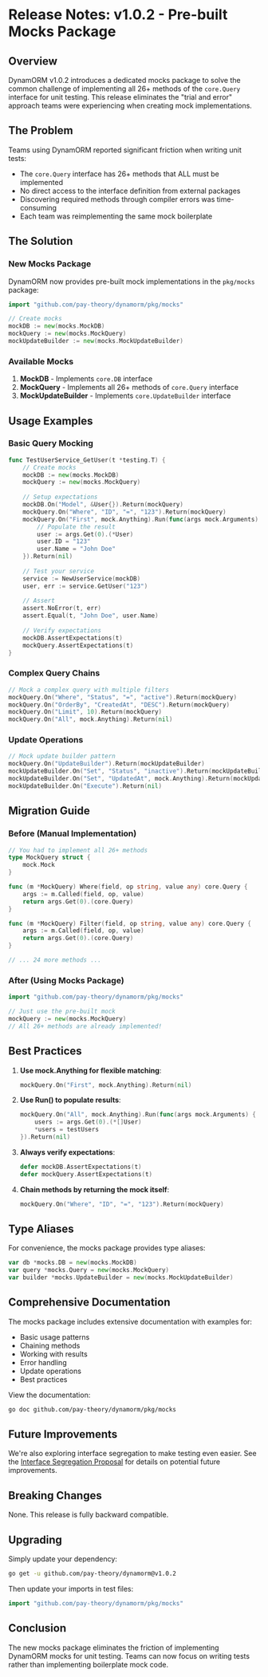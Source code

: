 # Release Notes: v1.0.2 - Pre-built Mocks Package

## Overview

DynamORM v1.0.2 introduces a dedicated mocks package to solve the common challenge of implementing all 26+ methods of the `core.Query` interface for unit testing. This release eliminates the "trial and error" approach teams were experiencing when creating mock implementations.

## The Problem

Teams using DynamORM reported significant friction when writing unit tests:

- The `core.Query` interface has 26+ methods that ALL must be implemented
- No direct access to the interface definition from external packages
- Discovering required methods through compiler errors was time-consuming
- Each team was reimplementing the same mock boilerplate

## The Solution

### New Mocks Package

DynamORM now provides pre-built mock implementations in the `pkg/mocks` package:

```go
import "github.com/pay-theory/dynamorm/pkg/mocks"

// Create mocks
mockDB := new(mocks.MockDB)
mockQuery := new(mocks.MockQuery)
mockUpdateBuilder := new(mocks.MockUpdateBuilder)
```

### Available Mocks

1. **MockDB** - Implements `core.DB` interface
2. **MockQuery** - Implements all 26+ methods of `core.Query` interface
3. **MockUpdateBuilder** - Implements `core.UpdateBuilder` interface

## Usage Examples

### Basic Query Mocking

```go
func TestUserService_GetUser(t *testing.T) {
    // Create mocks
    mockDB := new(mocks.MockDB)
    mockQuery := new(mocks.MockQuery)
    
    // Setup expectations
    mockDB.On("Model", &User{}).Return(mockQuery)
    mockQuery.On("Where", "ID", "=", "123").Return(mockQuery)
    mockQuery.On("First", mock.Anything).Run(func(args mock.Arguments) {
        // Populate the result
        user := args.Get(0).(*User)
        user.ID = "123"
        user.Name = "John Doe"
    }).Return(nil)
    
    // Test your service
    service := NewUserService(mockDB)
    user, err := service.GetUser("123")
    
    // Assert
    assert.NoError(t, err)
    assert.Equal(t, "John Doe", user.Name)
    
    // Verify expectations
    mockDB.AssertExpectations(t)
    mockQuery.AssertExpectations(t)
}
```

### Complex Query Chains

```go
// Mock a complex query with multiple filters
mockQuery.On("Where", "Status", "=", "active").Return(mockQuery)
mockQuery.On("OrderBy", "CreatedAt", "DESC").Return(mockQuery)
mockQuery.On("Limit", 10).Return(mockQuery)
mockQuery.On("All", mock.Anything).Return(nil)
```

### Update Operations

```go
// Mock update builder pattern
mockQuery.On("UpdateBuilder").Return(mockUpdateBuilder)
mockUpdateBuilder.On("Set", "Status", "inactive").Return(mockUpdateBuilder)
mockUpdateBuilder.On("Set", "UpdatedAt", mock.Anything).Return(mockUpdateBuilder)
mockUpdateBuilder.On("Execute").Return(nil)
```

## Migration Guide

### Before (Manual Implementation)

```go
// You had to implement all 26+ methods
type MockQuery struct {
    mock.Mock
}

func (m *MockQuery) Where(field, op string, value any) core.Query {
    args := m.Called(field, op, value)
    return args.Get(0).(core.Query)
}

func (m *MockQuery) Filter(field, op string, value any) core.Query {
    args := m.Called(field, op, value)
    return args.Get(0).(core.Query)
}

// ... 24 more methods ...
```

### After (Using Mocks Package)

```go
import "github.com/pay-theory/dynamorm/pkg/mocks"

// Just use the pre-built mock
mockQuery := new(mocks.MockQuery)
// All 26+ methods are already implemented!
```

## Best Practices

1. **Use mock.Anything for flexible matching**:
   ```go
   mockQuery.On("First", mock.Anything).Return(nil)
   ```

2. **Use Run() to populate results**:
   ```go
   mockQuery.On("All", mock.Anything).Run(func(args mock.Arguments) {
       users := args.Get(0).(*[]User)
       *users = testUsers
   }).Return(nil)
   ```

3. **Always verify expectations**:
   ```go
   defer mockDB.AssertExpectations(t)
   defer mockQuery.AssertExpectations(t)
   ```

4. **Chain methods by returning the mock itself**:
   ```go
   mockQuery.On("Where", "ID", "=", "123").Return(mockQuery)
   ```

## Type Aliases

For convenience, the mocks package provides type aliases:

```go
var db *mocks.DB = new(mocks.MockDB)
var query *mocks.Query = new(mocks.MockQuery)
var builder *mocks.UpdateBuilder = new(mocks.MockUpdateBuilder)
```

## Comprehensive Documentation

The mocks package includes extensive documentation with examples for:
- Basic usage patterns
- Chaining methods
- Working with results
- Error handling
- Update operations
- Best practices

View the documentation:
```bash
go doc github.com/pay-theory/dynamorm/pkg/mocks
```

## Future Improvements

We're also exploring interface segregation to make testing even easier. See the [Interface Segregation Proposal](../architecture/interface-segregation-proposal.md) for details on potential future improvements.

## Breaking Changes

None. This release is fully backward compatible.

## Upgrading

Simply update your dependency:

```bash
go get -u github.com/pay-theory/dynamorm@v1.0.2
```

Then update your imports in test files:

```go
import "github.com/pay-theory/dynamorm/pkg/mocks"
```

## Conclusion

The new mocks package eliminates the friction of implementing DynamORM mocks for unit testing. Teams can now focus on writing tests rather than implementing boilerplate mock code. 